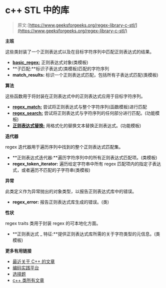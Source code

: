# <regex>c++ STL 中的库</regex>

> 原文:[https://www.geeksforgeeks.org/regex-library-c-stl/](https://www.geeksforgeeks.org/regex-library-c-stl/)

**主班**

这些类封装了一个正则表达式以及在目标字符序列中匹配正则表达式的结果。

*   [**basic_regex:**](https://www.geeksforgeeks.org/regex-regular-expression-in-c/) 正则表达式对象(类模板)
*   **子匹配:**标识子表达式(类模板)匹配的字符序列
*   **match_results:** 标识一个正则表达式匹配，包括所有子表达式匹配(类模板)

**算法**

这些函数用于将封装在正则表达式中的正则表达式应用于目标字符序列。

*   [**regex_match:**](https://www.geeksforgeeks.org/regex-regular-expression-in-c/) 尝试将正则表达式与整个字符序列(函数模板)进行匹配
*   [**regex_search:**](https://www.geeksforgeeks.org/regex-regular-expression-in-c/) 尝试将正则表达式与字符序列的任何部分进行匹配。(功能模板)
*   [**正则表达式替换:**](https://www.geeksforgeeks.org/regex-regular-expression-in-c/) 用格式化的替换文本替换正则表达式。(功能模板)

**迭代器**

regex 迭代器用于遍历序列中找到的整个正则表达式匹配集。

*   **正则表达式迭代器:**遍历字符序列中的所有正则表达式匹配项。(类模板)
*   **regex_token_iterator:** 遍历给定字符串中所有 regex 匹配项内的指定子表达式，或者遍历不匹配的子字符串(类模板)

**异常**

此类定义作为异常抛出的对象类型，以报告正则表达式库中的错误。

*   **regex_error:** 报告正则表达式库生成的错误。(类)

**性状**

regex traits 类用于封装 regex 的可本地化方面。

*   **正则表达式 _ 特征:**提供正则表达式库所需的关于字符类型的元信息。(类模板)

**更多有用链接**

*   [最近关于 C++ 的文章](https://www.geeksforgeeks.org/category/cpp/)
*   [编码实践平台](https://practice.geeksforgeeks.org/)
*   [选择题](https://www.geeksforgeeks.org/c-programming-multiple-choice-questions/)
*   [c++ 类所有文章](https://www.geeksforgeeks.org/c-plus-plus/)